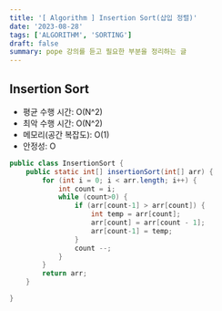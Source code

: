 ```yaml
---
title: '[ Algorithm ] Insertion Sort(삽입 정렬)'
date: '2023-08-28'
tags: ['ALGORITHM', 'SORTING']
draft: false
summary: pope 강의를 듣고 필요한 부분을 정리하는 글
---
```


## Insertion Sort

- 평균 수행 시간: O(N^2)
- 최악 수행 시간: O(N^2)
- 메모리(공간 복잡도): O(1)
- 안정성: O

```java
public class InsertionSort {
    public static int[] insertionSort(int[] arr) {
        for (int i = 0; i < arr.length; i++) {
            int count = i;
            while (count>0) {
                if (arr[count-1] > arr[count]) {
                    int temp = arr[count];
                    arr[count] = arr[count - 1];
                    arr[count-1] = temp;
                }
                count --;
            }
        }
        return arr;
    }

}

```
